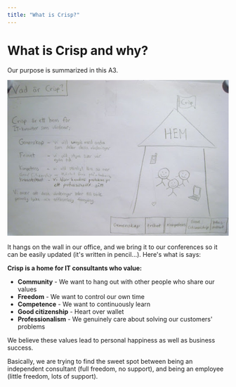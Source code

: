 ```yaml
---
title: "What is Crisp?"
---
```


# What is Crisp and why?

Our purpose is summarized in this A3. 

![What is Crisp A3](../assets/WhatIsCrispA3-sv.jpg)

It hangs on the wall in our office, and we bring it to our conferences so it can be easily updated (it's written in pencil...). Here's what is says:

**Crisp is a home for IT consultants who value:**
    
* **Community** - We want to hang out with other people who share our values
* **Freedom** - We want to control our own time
* **Competence** - We want to continuously learn
* **Good citizenship** - Heart over wallet
* **Professionalism** - We genuinely care about solving our customers' problems
    
We believe these values lead to personal happiness as well as business success.

Basically, we are trying to find the sweet spot between being an independent consultant (full freedom, no support), and being an employee (little freedom, lots of support).